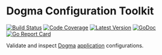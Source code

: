 # Dogma Configuration Toolkit

[![Build Status](https://github.com/dogmatiq/configkit/workflows/CI/badge.svg)](https://github.com/dogmatiq/configkit/actions?workflow=CI)
[![Code Coverage](https://img.shields.io/codecov/c/github/dogmatiq/configkit/master.svg)](https://codecov.io/github/dogmatiq/configkit)
[![Latest Version](https://img.shields.io/github/tag/dogmatiq/configkit.svg?label=semver)](https://semver.org)
[![GoDoc](https://godoc.org/github.com/dogmatiq/configkit?status.svg)](https://godoc.org/github.com/dogmatiq/configkit)
[![Go Report Card](https://goreportcard.com/badge/github.com/dogmatiq/configkit)](https://goreportcard.com/report/github.com/dogmatiq/configkit)

Validate and inspect [Dogma](https://github.com/dogmatiq/dogma)
[application](https://github.com/dogmatiq/dogma#application) configurations.

